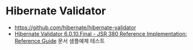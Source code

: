 # Hibernate Validator
* https://github.com/hibernate/hibernate-validator
* [Hibernate Validator 6.0.10.Final - JSR 380 Reference Implementation: Reference Guide](https://docs.jboss.org/hibernate/validator/6.0/reference/en-US/html_single/) 문서 샘플예제 테스트